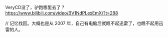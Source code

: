 VeryCD没了，驴跑哪里去了？ <https://www.bilibili.com/video/BV1NdPLexEmX/?t=288> 

// 记忆找回。大概也是从 2007 年，自己有电脑后就瞧不起迅雷了，也瞧不起用迅雷的人。

